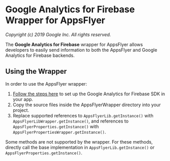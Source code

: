 # Google Analytics for Firebase Wrapper for AppsFlyer

_Copyright (c) 2019 Google Inc. All rights reserved._

The __Google Analytics for Firebase__ wrapper for AppsFlyer allows developers to
easily send information to both the AppsFlyer and Google Analytics for Firebase
backends.

## Using the Wrapper

In order to use the AppsFlyer wrapper:

1.  [Follow the steps here](https://firebase.google.com/docs/analytics/android/start)
    to set up the Google Analytics for Firebase SDK in your app.
2.  Copy the source files inside the AppsFlyerWrapper directory into your project.
3.  Replace supported references to `AppsFlyerLib.getInstance()` with
    `AppsFlyerLibWrapper.getInstance()`, and references to
    `AppsFlyerProperties.getInstance()` with
    `AppsFlyerPropertiesWrapper.getInstance()`.

Some methods are not supported by the wrapper. For these methods, directly call
the base implementation in `AppsFlyerLib.getInstance()` or
`AppsFlyerProperties.getInstance()`.
